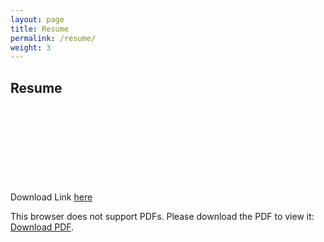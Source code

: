 ```yaml
---
layout: page
title: Resume
permalink: /resume/
weight: 3
---
```

## Resume

Download Link  [here](https://www.dropbox.com/s/3tz4nh4eeow80by/Geesun_Jang_s_Resume.pdf?dl=0)
<object data="../assets/Geesun_Jang_Resume.pdf" type="application/pdf" width="100%" height="700px">
    <embed src="../assets/Geesun_Jang_Resume.pdf">
        <p>This browser does not support PDFs. Please download the PDF to view it: <a href="../assets/Geesun_Jang_Resume.pdf">Download PDF</a>.</p></embed>
</object>